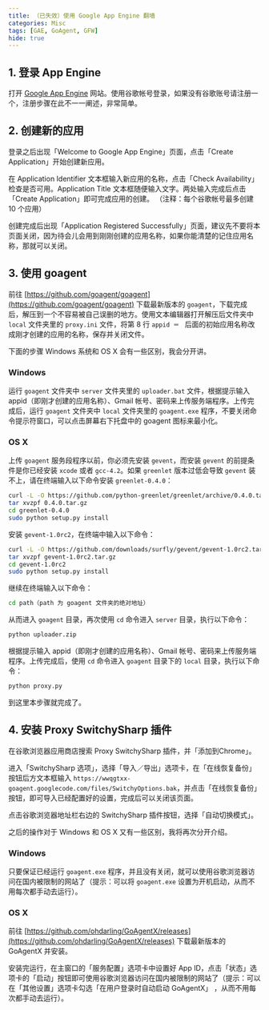 ```yaml
---
title: （已失效）使用 Google App Engine 翻墙
categories: Misc
tags: [GAE, GoAgent, GFW]
hide: true
---
```


## 1. 登录 App Engine

打开 [Google App Engine](http://appengine.google.com/) 网站。使用谷歌帐号登录，如果没有谷歌账号请注册一个，注册步骤在此不一一阐述，非常简单。

## 2. 创建新的应用

登录之后出现「Welcome to Google App Engine」页面，点击「Create Application」开始创建新应用。

在 Application Identifier 文本框输入新应用的名称，点击「Check Availability」检查是否可用。Application Title 文本框随便输入文字。两处输入完成后点击「Create Application」即可完成应用的创建。
（注释：每个谷歌帐号最多创建 10 个应用）

创建完成后出现「Application Registered Successfully」页面，建议先不要将本页面关闭，因为待会儿会用到刚刚创建的应用名称，如果你能清楚的记住应用名称，那就可以关闭。

<!-- more -->

## 3. 使用 goagent

前往 [https://github.com/goagent/goagent](https://github.com/goagent/goagent) 下载最新版本的 `goagent`，下载完成后，解压到一个不容易被自己误删的地方。使用文本编辑器打开解压后文件夹中 `local` 文件夹里的 `proxy.ini` 文件，将第 8 行 `appid ＝ ` 后面的初始应用名称改成刚才创建的应用的名称，保存并关闭文件。

下面的步骤 Windows 系统和 OS X 会有一些区别，我会分开讲。

### Windows

运行 `goagent` 文件夹中 `server` 文件夹里的 `uploader.bat` 文件，根据提示输入 appid（即刚才创建的应用名称）、Gmail 帐号、密码来上传服务端程序。上传完成后，运行 `goagent` 文件夹中 `local` 文件夹里的 `goagent.exe` 程序，不要关闭命令提示符窗口，可以点击屏幕右下托盘中的 goagent 图标来最小化。

### OS X

上传 `goagent` 服务段程序以前，你必须先安装 `gevent`，而安装 `gevent` 的前提条件是你已经安装 `xcode` 或者 `gcc-4.2`。如果 `greenlet` 版本过低会导致 `gevent` 装不上，请在终端输入以下命令安装 `greenlet-0.4.0`：

```sh
curl -L -O https://github.com/python-greenlet/greenlet/archive/0.4.0.tar.gz
tar xvzpf 0.4.0.tar.gz
cd greenlet-0.4.0
sudo python setup.py install
```

安装 `gevent-1.0rc2`，在终端中输入以下命令：

```sh
curl -L -O https://github.com/downloads/surfly/gevent/gevent-1.0rc2.tar.gz
tar xvzpf gevent-1.0rc2.tar.gz
cd gevent-1.0rc2
sudo python setup.py install
```

继续在终端输入以下命令：

```sh
cd path（path 为 goagent 文件夹的绝对地址）
```

从而进入 `goagent` 目录，再次使用 `cd` 命令进入 `server` 目录，执行以下命令：

```sh
python uploader.zip
```

根据提示输入 appid（即刚才创建的应用名称）、Gmail 帐号、密码来上传服务端程序。上传完成后，使用 `cd` 命令进入 `goagent` 目录下的 `local` 目录，执行以下命令：

```sh
python proxy.py
```

到这里本步骤就完成了。

## 4. 安装 Proxy SwitchySharp 插件

在谷歌浏览器应用商店搜索 Proxy SwitchySharp 插件，并「添加到Chrome」。

进入「SwitchySharp 选项」，选择「导入／导出」选项卡，在「在线恢复备份」按钮后方文本框输入 `https://wwqgtxx-goagent.googlecode.com/files/SwitchyOptions.bak`，并点击「在线恢复备份」按钮，即可导入已经配置好的设置，完成后可以关闭该页面。

点击谷歌浏览器地址栏右边的 SwitchySharp 插件按钮，选择「自动切换模式」。

之后的操作对于 Windows 和 OS X 又有一些区别，我将再次分开介绍。

### Windows

只要保证已经运行 `goagent.exe` 程序，并且没有关闭，就可以使用谷歌浏览器访问在国内被限制的网站了（提示：可以将 `goagent.exe` 设置为开机启动，从而不用每次都手动去运行）。

### OS X

前往 [https://github.com/ohdarling/GoAgentX/releases](https://github.com/ohdarling/GoAgentX/releases) 下载最新版本的 GoAgentX 并安装。

安装完运行，在主窗口的「服务配置」选项卡中设置好 App ID，点击「状态」选项卡的「启动」按钮即可使用谷歌浏览器访问在国内被限制的网站了（提示：可以在「其他设置」选项卡勾选「在用户登录时自动启动 GoAgentX」 ，从而不用每次都手动去运行）。

